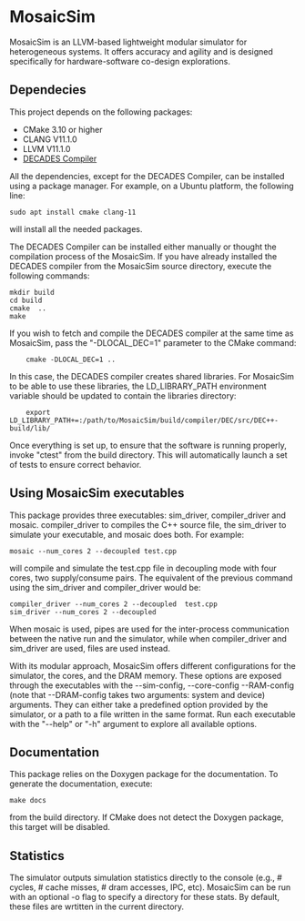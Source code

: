 # MosaicSim

MosaicSim is an LLVM-based lightweight modular simulator for heterogeneous systems. It offers accuracy and agility and is designed specifically for hardware-software co-design explorations. 

## Dependecies

This project depends on the following packages:

* CMake 3.10 or higher
* CLANG V11.1.0
* LLVM V11.1.0
* [DECADES Compiler](https://github.com/PrincetonUniversity/DecadesCompiler)

All the dependencies, except for the DECADES Compiler, can be installed using a package manager. For example, on a Ubuntu platform, the following line:

```console
sudo apt install cmake clang-11
````

will install all the needed packages.

The DECADES Compiler can be  installed either manually or thought the compilation process of the MosaicSim. If you have already installed the DECADES compiler from the MosaicSim source directory, execute the following commands:

```console
mkdir build
cd build
cmake  ..
make
```

If you wish to fetch and compile the DECADES compiler at the same time as MosaicSim, pass the "-DLOCAL_DEC=1" parameter  to the CMake command:

```console
    cmake -DLOCAL_DEC=1 ..
```

In this case, the DECADES compiler creates shared libraries. For MosaicSim to be able to use these libraries, the LD_LIBRARY_PATH environment variable should be updated to contain the libraries directory:

```console
    export LD_LIBRARY_PATH+=:/path/to/MosaicSim/build/compiler/DEC/src/DEC++-build/lib/
```

Once everything is set up, to ensure that the software is running properly, invoke "ctest" from the build directory. This will automatically launch a set of tests to ensure correct behavior.


## Using MosaicSim executables

This package provides three executables: sim_driver, compiler_driver and mosaic. compiler_driver to compiles the C++ source file, the sim_driver to simulate your executable, and mosaic does both. For example:  

```console
mosaic --num_cores 2 --decoupled test.cpp     
```

will compile and simulate the test.cpp file in decoupling mode with four cores, two supply/consume pairs. The equivalent of the previous command using the sim_driver and compiler_driver would be:

```console
compiler_driver --num_cores 2 --decoupled  test.cpp
sim_driver --num_cores 2 --decoupled 
```

When mosaic is used, pipes are used for the inter-process communication between the native run and the simulator, while when compiler_driver and sim_driver are used, files are used instead. 

With its modular approach, MosaicSim offers different configurations for the simulator, the cores, and the DRAM memory. These options are exposed through the executables with the --sim-config, --core-config --RAM-config (note that --DRAM-config takes two arguments: system and device) arguments. They can either take a predefined option provided by the simulator, or a path to a file written in the same format.
Run each executable with the "--help" or "-h" argument to explore all available options. 


## Documentation

This package relies on the Doxygen package for the documentation. To generate the documentation, execute:

```console
make docs
```

from the build directory. If CMake does not detect the Doxygen package, this target will be disabled.
## Statistics

The simulator outputs simulation statistics directly to the console (e.g., # cycles, # cache misses, # dram accesses, IPC, etc). MosaicSim can be run with an optional -o flag to specify a directory for these stats. By default, these files are wrtitten in the current directory.


